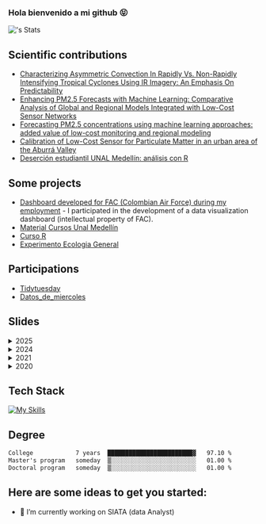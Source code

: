 ### Hola bienvenido a mi github :stuck_out_tongue_closed_eyes:

![<Duvancho321>'s Stats](https://github-readme-stats.vercel.app/api?username=Duvancho321&theme=vue-dark&show_icons=true&hide_border=true&count_private=true)


## Scientific contributions
- [Characterizing Asymmetric Convection In Rapidly Vs. Non-Rapidly Intensifying Tropical Cyclones Using IR Imagery: An Emphasis On Predictability](https://ams.confex.com/ams/105ANNUAL/meetingapp.cgi/Paper/450758)
- [Enhancing PM2.5 Forecasts with Machine Learning: Comparative Analysis of Global and Regional Models Integrated with Low-Cost Sensor Networks](https://ams.confex.com/ams/105ANNUAL/meetingapp.cgi/Paper/450817)
- [Forecasting PM2.5 concentrations using machine learning approaches: added value of low-cost monitoring and regional modeling](https://meetingorganizer.copernicus.org/EGU24/EGU24-1214.html)
- [Calibration of Low-Cost Sensor for Particulate Matter in an urban area of the Aburrá Valley](https://ieeexplore.ieee.org/document/9703400)
- [Deserción estudiantil UNAL Medellín: análisis con R](https://github.com/rday-colombia/2019/blob/main/documentos/Memorias/Loaiza%20et%20al.(2019).pdf)

## Some projects
- [Dashboard developed for FAC (Colombian Air Force) during my employment](https://simfac.fac.mil.co/dashboard/) - I participated in the development of a data visualization dashboard (intellectual property of FAC).
- [Material Cursos Unal Medellín](https://duvancho321.github.io/Material-Unal/)
- [Curso R](https://github.com/Duvancho321/Curso_R)
- [Experimento Ecologia General](https://duvancho321.github.io/EcologiaGeneral/)

## Participations
- [Tidytuesday](https://github.com/Duvancho321/Tidyuesday)
- [Datos_de_miercoles](https://github.com/Duvancho321/Datos_de_miercoles)

## Slides

<details>
<summary>2025 </summary>

  - <a href="https://duvancho321.github.io/presentaciones/UNAL/Ecologia_numerica/Expo_DS.html" target="_blank">Presentación
    Presentación de Distancia D13 y Similitud S11
    </a>
  - <a href="[https://duvancho321.github.io/presentaciones/UNAL/Ecologia_numerica/Expo_DS.html](https://docs.google.com/presentation/d/e/2PACX-1vRIA4NfLdMBA0HWUXreom1PBgI8k0TE9SF3RkBUOhVmVFW59kiUbnzEZZsfQjUK3-ammIi71BIZTCMb/pub?start=true&loop=true&delayms=60000)" target="_blank"> MJO Preconditioning of Low-Level Static Stability
    </a>


</details>

<details>
<summary>2024 </summary>

  - <a href="https://duvancho321.github.io/presentaciones/UNAL/CIVCC_DuvanNieves_Final.pdf" target="_blank">Presentación
    II Congreso Internacional De Variabilidad y Cambio Climático :
    DINÁMICA DE ESTRUCTURAS CONVECTIVAS EN CICLONES TROPICALES: UN
    ESTUDIO MULTIDIMENSIONAL DE CASOS DE INTENSIFICACIÓN RÁPIDA Y NO
    RÁPIDA USANDO IMÁGENES SATELITALES INFRARROJAS DE ALTA RESOLUCIÓN
    </a>

</details>


<details>
<summary>
2021
</summary>

-   <a href="https://duvancho321.github.io/presentaciones/SIATA/R1.html" target="_blank">Presentación
    SIATA : Rstudio, Rmarkdown</a>
-   <a href="https://duvancho321.github.io/presentaciones/SIATA/R2.html" target="_blank">Presentación
    SIATA : Rmarkdown</a>
-   <a href="https://duvancho321.github.io/presentaciones/SIATA/R3.html" target="_blank">Presentación
    SIATA : Flexdashboard</a>

</details>

<details>
<summary>
2020
</summary>

-   <a href="https://duvancho321.github.io/presentaciones/AMET/am.html" target="_blank">Presentación
    AMET : Basico R y Python</a>

</details>






## Tech Stack
[![My Skills](https://skillicons.dev/icons?i=linux,bash,ubuntu,py,r,mysql,postgres,latex,html,css,vscode)](https://skillicons.dev)

## Degree
```txt
College            7 years  ████████████████████████▓   97.10 %
Master's program   someday  ▒░░░░░░░░░░░░░░░░░░░░░░░░   01.00 %
Doctoral program   someday  ▒░░░░░░░░░░░░░░░░░░░░░░░░   01.00 %
```

## Here are some ideas to get you started:

- 🔭 I’m currently working on SIATA (data Analyst)

<!-- 

<p align="center">
  <img src="https://spotify-github-profile.vercel.app/api/view?uid=11147618695&cover_image=true&theme=novatorem&show_offline=true&background_color=121212&interchange=false&bar_color=53b14f&bar_color_cover=false">
</p>

<p align="center">
  <img src="https://spotify-recently-played-readme.vercel.app/api?user=11147618695&count=5">
</p>


- 🌱 I’m currently learning ...
- 👯 I’m looking to collaborate on ...
- 🤔 I’m looking for help with ...
- 💬 Ask me about ...
- 📫 How to reach me: ...
- 😄 Pronouns: ...
- ⚡ Fun fact: ...


-->
